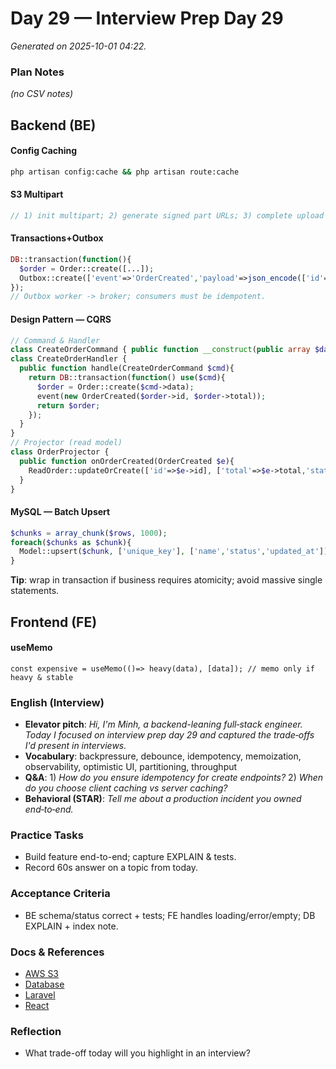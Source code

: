 # Day 29 — Interview Prep Day 29

_Generated on 2025-10-01 04:22._

### Plan Notes
_(no CSV notes)_

## Backend (BE)

#### Config Caching
```bash
php artisan config:cache && php artisan route:cache
```

#### S3 Multipart
```php
// 1) init multipart; 2) generate signed part URLs; 3) complete upload
```

#### Transactions+Outbox
```php
DB::transaction(function(){
  $order = Order::create([...]);
  Outbox::create(['event'=>'OrderCreated','payload'=>json_encode(['id'=>$order->id])]);
});
// Outbox worker -> broker; consumers must be idempotent.
```

#### Design Pattern — CQRS
```php
// Command & Handler
class CreateOrderCommand { public function __construct(public array $data){} }
class CreateOrderHandler {
  public function handle(CreateOrderCommand $cmd){
    return DB::transaction(function() use($cmd){
      $order = Order::create($cmd->data);
      event(new OrderCreated($order->id, $order->total));
      return $order;
    });
  }
}
// Projector (read model)
class OrderProjector {
  public function onOrderCreated(OrderCreated $e){
    ReadOrder::updateOrCreate(['id'=>$e->id], ['total'=>$e->total,'status'=>'created']);
  }
}
```

#### MySQL — Batch Upsert
```php
$chunks = array_chunk($rows, 1000);
foreach($chunks as $chunk){
  Model::upsert($chunk, ['unique_key'], ['name','status','updated_at']);
}
```
**Tip**: wrap in transaction if business requires atomicity; avoid massive single statements.


## Frontend (FE)

#### useMemo
```tsx
const expensive = useMemo(()=> heavy(data), [data]); // memo only if heavy & stable
```

### English (Interview)
- **Elevator pitch**: *Hi, I'm Minh, a backend-leaning full‑stack engineer. Today I focused on interview prep day 29 and captured the trade‑offs I'd present in interviews.*
- **Vocabulary**: backpressure, debounce, idempotency, memoization, observability, optimistic UI, partitioning, throughput
- **Q&A**: 1) *How do you ensure idempotency for create endpoints?*  2) *When do you choose client caching vs server caching?*
- **Behavioral (STAR)**: *Tell me about a production incident you owned end‑to‑end.*


### Practice Tasks
- Build feature end-to-end; capture EXPLAIN & tests.
- Record 60s answer on a topic from today.

### Acceptance Criteria
- BE schema/status correct + tests; FE handles loading/error/empty; DB EXPLAIN + index note.

### Docs & References
- [AWS S3](https://docs.aws.amazon.com/AmazonS3/latest/userguide/mpuoverview.html)
- [Database](https://dev.mysql.com/doc/)
- [Laravel](https://laravel.com/docs)
- [React](https://react.dev/learn)

### Reflection
- What trade-off today will you highlight in an interview?